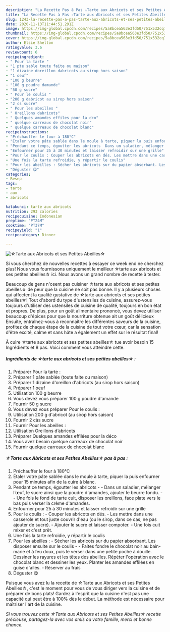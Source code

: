 ```yaml
---
description: "La Recette Pas à Pas ☆Tarte aux Abricots et ses Petites Abeilles☆"
title: "La Recette Pas à Pas ☆Tarte aux Abricots et ses Petites Abeilles☆"
slug: 1243-la-recette-pas-a-pas-tarte-aux-abricots-et-ses-petites-abeilles
date: 2020-11-13T11:44:51.291Z
image: https://img-global.cpcdn.com/recipes/5a8bcea563e3fd50/751x532cq70/☆tarte-aux-abricots-et-ses-petites-abeilles☆-photo-principale-de-la-recette.jpg
thumbnail: https://img-global.cpcdn.com/recipes/5a8bcea563e3fd50/751x532cq70/☆tarte-aux-abricots-et-ses-petites-abeilles☆-photo-principale-de-la-recette.jpg
cover: https://img-global.cpcdn.com/recipes/5a8bcea563e3fd50/751x532cq70/☆tarte-aux-abricots-et-ses-petites-abeilles☆-photo-principale-de-la-recette.jpg
author: Elsie Shelton
ratingvalue: 3.6
reviewcount: 6
recipeingredient:
- " Pour la tarte "
- "1 pte sable toute faite ou maison"
- "1 dizaine doreillon dabricots au sirop hors saison"
- "1 oeuf"
- "100 g beurre"
- "100 g poudre damande"
- "50 g sucre"
- " Pour le coulis "
- "200 g dabricot au sirop hors saison"
- "2 cs sucre"
- " Pour les abeilles "
- " Oreillons dabricots"
- " Quelques amandes effiles pour la dco"
- " quelque carreaux de chocolat noir"
- " quelque carreaux de chocolat blanc"
recipeinstructions:
- "Préchauffer le four à 180°C"
- "Étaler votre pâte sablée dans le moule à tarte, piquer la puis enfourner pour 15 minutes afin de la cuire à blanc."
- "Pendant ce temps, égoutter les abricots  Dans un saladier, mélanger l’œuf, le sucre ainsi que la poudre d&#39;amandes, ajouter le beurre fondu.  Une fois le fond de tarte cuit, disposer les oreillons, face plate vers le bas puis verser la crème d&#39;amandes."
- "Enfourner pour 25 à 30 minutes et laisser refroidir sur une grille"
- "Pour le coulis : Couper les abricots en dés. Les mettre dans une casserole et tout juste couvrir d&#39;eau (ou le sirop, dans ce cas, ne pas ajouter de sucre). Ajouter le sucre et laisser compoter. Une fois cuit mixer et c&#39;est prêt."
- "Une fois la tarte refroidie, y répartir le coulis"
- "Pour les abeilles : Sécher les abricots sur du papier absorbant. Les disposer ensuite sur le coulis  Faites fondre le chocolat noir au bain-marie et à feu doux, puis le verser dans une petite poche à douille. Dessiner les rayures et les têtes des abeilles. Répéter l&#39;opération avec le chocolat blanc et dessiner les yeux. Planter les amandes effilées en guise d&#39;ailes. Réserver au frais"
- "Déguster 😋"
categories:
- Resep
tags:
- tarte
- aux
- abricots

katakunci: tarte aux abricots 
nutrition: 293 calories
recipecuisine: Indonesian
preptime: "PT24M"
cooktime: "PT37M"
recipeyield: "1"
recipecategory: Dinner

---
```



![☆Tarte aux Abricots et ses Petites Abeilles☆](https://img-global.cpcdn.com/recipes/5a8bcea563e3fd50/751x532cq70/☆tarte-aux-abricots-et-ses-petites-abeilles☆-photo-principale-de-la-recette.jpg)

Si vous cherchez de nouvelles recettes à essayer ce week end ne cherchez plus! Nous vous fournissons uniquement le meilleur ☆tarte aux abricots et ses petites abeilles☆ ici. Nous avons un grand nombre de recette à tester.

Beaucoup de gens n'osent pas cuisiner ☆tarte aux abricots et ses petites abeilles☆ de peur que la cuisine ne soit pas bonne. Il y a plusieurs choses qui affectent la qualité gustative de ☆tarte aux abricots et ses petites abeilles☆! Tout d'abord du type d'ustensiles de cuisine, assurez-vous toujours d'utiliser des ustensiles de cuisine de qualité, toujours en bon état et propres. De plus, pour un goût alimentaire prononcé, vous devez utiliser beaucoup d'épices pour que la nourriture obtenue ait un goût délicieux Ensuite, entraînez-vous à reconnaître les différentes saveurs de la cuisine, profitez de chaque étape de la cuisine de tout votre cœur, car la sensation d'être excité, calme et sans hâte a également un effet sur le résultat final!

<!--inarticleads1-->

À cuire ☆tarte aux abricots et ses petites abeilles☆ tue avoir besoin 15 Ingrédients et 8 pas. Voici comment vous atteindre cette.

##### Ingrédients de ☆tarte aux abricots et ses petites abeilles☆ :

1. Préparer  Pour la tarte :
1. Préparer 1 pâte sablée (toute faite ou maison)
1. Préparer 1 dizaine d&#39;oreillon d&#39;abricots (au sirop hors saison)
1. Préparer 1 oeuf
1. Utilisation 100 g beurre
1. Vous devez vous préparer 100 g poudre d&#39;amande
1. Fournir 50 g sucre
1. Vous devez vous préparer  Pour le coulis :
1. Utilisation 200 g d&#39;abricot (au sirop hors saison)
1. Fournir 2 càs sucre
1. Fournir  Pour les abeilles :
1. Utilisation  Oreillons d’abricots
1. Préparer  Quelques amandes effilées pour la déco
1. Vous avez besoin  quelque carreaux de chocolat noir
1. Fournir  quelque carreaux de chocolat blanc




<!--inarticleads2-->

##### ☆Tarte aux Abricots et ses Petites Abeilles☆ pas à pas :

1. Préchauffer le four à 180°C
1. Étaler votre pâte sablée dans le moule à tarte, piquer la puis enfourner pour 15 minutes afin de la cuire à blanc.
1. Pendant ce temps, égoutter les abricots -  - Dans un saladier, mélanger l’œuf, le sucre ainsi que la poudre d&#39;amandes, ajouter le beurre fondu. -  - Une fois le fond de tarte cuit, disposer les oreillons, face plate vers le bas puis verser la crème d&#39;amandes.
1. Enfourner pour 25 à 30 minutes et laisser refroidir sur une grille
1. Pour le coulis : - Couper les abricots en dés. - Les mettre dans une casserole et tout juste couvrir d&#39;eau (ou le sirop, dans ce cas, ne pas ajouter de sucre). - Ajouter le sucre et laisser compoter. - Une fois cuit mixer et c&#39;est prêt.
1. Une fois la tarte refroidie, y répartir le coulis
1. Pour les abeilles : - Sécher les abricots sur du papier absorbant. Les disposer ensuite sur le coulis -  - Faites fondre le chocolat noir au bain-marie et à feu doux, puis le verser dans une petite poche à douille. Dessiner les rayures et les têtes des abeilles. Répéter l&#39;opération avec le chocolat blanc et dessiner les yeux. Planter les amandes effilées en guise d&#39;ailes. - Réserver au frais
1. Déguster 😋




<!--inarticleads1-->

<p>
Puisque vous avez lu la recette de ☆Tarte aux Abricots et ses Petites Abeilles☆, c'est le moment pour vous de vous diriger vers la cuisine et de préparer de bons plats! Gardez à l'esprit que la cuisine n'est pas une capacité qui peut être à 100% dès le début. La méthode est nécessaire pour maîtriser l'art de la cuisine.
</p>

<p>
<i>Si vous trouvez cette ☆Tarte aux Abricots et ses Petites Abeilles☆ recette précieuse, partagez-la avec vos amis ou votre famille, merci et bonne chance.</i>
</p>
